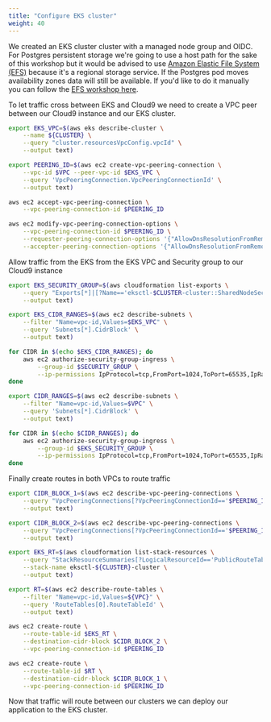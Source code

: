 ```yaml
---
title: "Configure EKS cluster"
weight: 40
---
```


We created an EKS cluster cluster with a managed node group and OIDC.
For Postgres persistent storage we're going to use a host path for the sake of this workshop but it would be advised to use [Amazon Elastic File System (EFS)](https://docs.aws.amazon.com/eks/latest/userguide/efs-csi.html) because it's a regional storage service.
If the Postgres pod moves availability zones data will still be available.
If you'd like to do it manually you can follow the [EFS workshop here](https://www.eksworkshop.com/beginner/190_efs/).


To let traffic cross between EKS and Cloud9 we need to create a VPC peer between our Cloud9 instance and our EKS cluster.

```bash
export EKS_VPC=$(aws eks describe-cluster \
    --name ${CLUSTER} \
    --query "cluster.resourcesVpcConfig.vpcId" \
    --output text)

export PEERING_ID=$(aws ec2 create-vpc-peering-connection \
    --vpc-id $VPC --peer-vpc-id $EKS_VPC \
    --query 'VpcPeeringConnection.VpcPeeringConnectionId' \
    --output text)

aws ec2 accept-vpc-peering-connection \
    --vpc-peering-connection-id $PEERING_ID

aws ec2 modify-vpc-peering-connection-options \
    --vpc-peering-connection-id $PEERING_ID \
    --requester-peering-connection-options '{"AllowDnsResolutionFromRemoteVpc":true}' \
    --accepter-peering-connection-options '{"AllowDnsResolutionFromRemoteVpc":true}'
```

Allow traffic from the EKS from the EKS VPC and Security group to our Cloud9 instance

```bash
export EKS_SECURITY_GROUP=$(aws cloudformation list-exports \
    --query "Exports[*]|[?Name=='eksctl-$CLUSTER-cluster::SharedNodeSecurityGroup'].Value" \
    --output text)

export EKS_CIDR_RANGES=$(aws ec2 describe-subnets \
    --filter "Name=vpc-id,Values=$EKS_VPC" \
    --query 'Subnets[*].CidrBlock' \
    --output text)

for CIDR in $(echo $EKS_CIDR_RANGES); do
    aws ec2 authorize-security-group-ingress \
        --group-id $SECURITY_GROUP \
        --ip-permissions IpProtocol=tcp,FromPort=1024,ToPort=65535,IpRanges="[{CidrIp=$CIDR}]"
done

export CIDR_RANGES=$(aws ec2 describe-subnets \
    --filter "Name=vpc-id,Values=$VPC" \
    --query 'Subnets[*].CidrBlock' \
    --output text)

for CIDR in $(echo $CIDR_RANGES); do
    aws ec2 authorize-security-group-ingress \
        --group-id $EKS_SECURITY_GROUP \
        --ip-permissions IpProtocol=tcp,FromPort=1024,ToPort=65535,IpRanges="[{CidrIp=$CIDR}]"
done
```

Finally create routes in both VPCs to route traffic

```bash
export CIDR_BLOCK_1=$(aws ec2 describe-vpc-peering-connections \
    --query "VpcPeeringConnections[?VpcPeeringConnectionId=='$PEERING_ID'].AccepterVpcInfo.CidrBlock" \
    --output text)

export CIDR_BLOCK_2=$(aws ec2 describe-vpc-peering-connections \
    --query "VpcPeeringConnections[?VpcPeeringConnectionId=='$PEERING_ID'].RequesterVpcInfo.CidrBlock" \
    --output text)

export EKS_RT=$(aws cloudformation list-stack-resources \
    --query "StackResourceSummaries[?LogicalResourceId=='PublicRouteTable'].PhysicalResourceId" \
    --stack-name eksctl-${CLUSTER}-cluster \
    --output text)

export RT=$(aws ec2 describe-route-tables \
    --filter "Name=vpc-id,Values=${VPC}" \
    --query 'RouteTables[0].RouteTableId' \
    --output text)

aws ec2 create-route \
    --route-table-id $EKS_RT \
    --destination-cidr-block $CIDR_BLOCK_2 \
    --vpc-peering-connection-id $PEERING_ID

aws ec2 create-route \
    --route-table-id $RT \
    --destination-cidr-block $CIDR_BLOCK_1 \
    --vpc-peering-connection-id $PEERING_ID
```

Now that traffic will route between our clusters we can deploy our application to the EKS cluster.